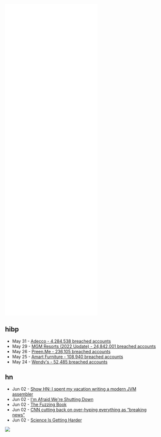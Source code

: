 ![Metrics](https://raw.githubusercontent.com/phixion/phixion/master/metrics.svg)

## hibp

<!--
for https://github.com/phixion/phixion/blob/main/.github/workflows/feeds.yml
-->
<!--START_SECTION:haveibeenpwnd-->
- May 31 - [Adecco - 4,284,538 breached accounts](https://haveibeenpwned.com/PwnedWebsites#Adecco)
- May 29 - [MGM Resorts (2022 Update) - 24,842,001 breached accounts](https://haveibeenpwned.com/PwnedWebsites#MGM2022Update)
- May 26 - [Preen.Me - 236,105 breached accounts](https://haveibeenpwned.com/PwnedWebsites#PreenMe)
- May 25 - [Amart Furniture - 108,940 breached accounts](https://haveibeenpwned.com/PwnedWebsites#AmartFurniture)
- May 24 - [Wendy's - 52,485 breached accounts](https://haveibeenpwned.com/PwnedWebsites#Wendys)
<!--END_SECTION:haveibeenpwnd-->

## hn

<!--
for https://github.com/phixion/phixion/blob/main/.github/workflows/feeds.yml
-->
<!--START_SECTION:hn-->
- Jun 02 - [Show HN: I spent my vacation writing a modern JVM assembler](https://github.com/roscopeco/jasm)
- Jun 02 - [I'm Afraid We're Shutting Down](https://news.ycombinator.com/item?id=31598978)
- Jun 02 - [The Fuzzing Book](https://www.fuzzingbook.org/)
- Jun 02 - [CNN cutting back on over-hyping everything as “breaking news”](https://www.axios.com/2022/06/02/cnn-breaking-news-guidelines)
- Jun 02 - [Science Is Getting Harder](https://mattsclancy.substack.com/p/science-is-getting-harder)
<!--END_SECTION:hn-->

<!--
for https://yhype.me
-->
![](https://hit.yhype.me/github/profile?user_id=13013670)
